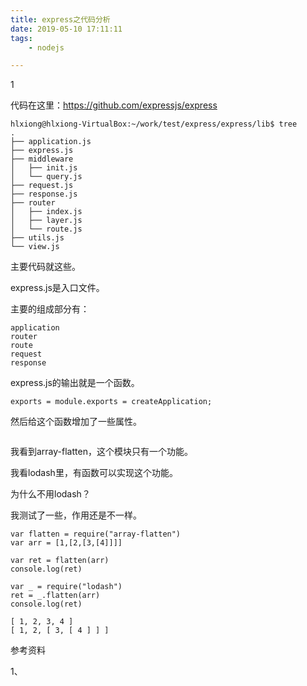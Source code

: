 ```yaml
---
title: express之代码分析
date: 2019-05-10 17:11:11
tags:
	- nodejs

---
```


1

代码在这里：https://github.com/expressjs/express

```
hlxiong@hlxiong-VirtualBox:~/work/test/express/express/lib$ tree
.
├── application.js
├── express.js
├── middleware
│   ├── init.js
│   └── query.js
├── request.js
├── response.js
├── router
│   ├── index.js
│   ├── layer.js
│   └── route.js
├── utils.js
└── view.js
```

主要代码就这些。

express.js是入口文件。

主要的组成部分有：

```
application
router
route
request 
response
```

express.js的输出就是一个函数。

```
exports = module.exports = createApplication;
```

然后给这个函数增加了一些属性。

```

```



我看到array-flatten，这个模块只有一个功能。

我看lodash里，有函数可以实现这个功能。

为什么不用lodash？

我测试了一些，作用还是不一样。

```
var flatten = require("array-flatten")
var arr = [1,[2,[3,[4]]]]

var ret = flatten(arr)
console.log(ret)

var _ = require("lodash")
ret = _.flatten(arr)
console.log(ret)
```

```
[ 1, 2, 3, 4 ]
[ 1, 2, [ 3, [ 4 ] ] ]
```



参考资料

1、


